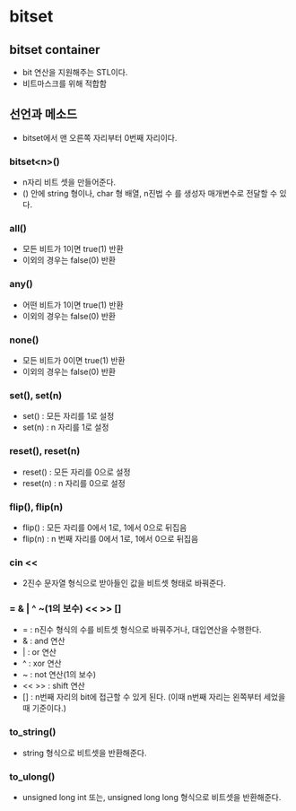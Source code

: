 # bitset

## bitset container
  - bit 연산을 지원해주는 STL이다.
  - 비트마스크를 위해 적합함

## 선언과 메소드
  - bitset에서 맨 오른쪽 자리부터 0번째 자리이다.

### bitset\<n>()
  - n자리 비트 셋을 만들어준다.
  - () 안에 string 형이나, char 형 배열, n진법 수 를 생성자 매개변수로 전달할 수 있다.

### all()
  - 모든 비트가 1이면 true(1) 반환
  - 이외의 경우는 false(0) 반환

### any()
  - 어떤 비트가 1이면 true(1) 반환
  - 이외의 경우는 false(0) 반환

### none()
  - 모든 비트가 0이면 true(1) 반환
  - 이외의 경우는 false(0) 반환

### set(), set(n)
  - set() : 모든 자리를 1로 설정
  - set(n) : n 자리를 1로 설정

### reset(), reset(n)
  - reset() : 모든 자리를 0으로 설정
  - reset(n) : n 자리를 0으로 설정
 
### flip(), flip(n)
 - flip() : 모든 자리를 0에서 1로, 1에서 0으로 뒤집음
 - flip(n) : n 번째 자리를 0에서 1로, 1에서 0으로 뒤집음
 
### cin <<
 - 2진수 문자열 형식으로 받아들인 값을 비트셋 형태로 바꿔준다.
 
### = & | ^ ~(1의 보수) << >> []
 - = : n진수 형식의 수를 비트셋 형식으로 바꿔주거나, 대입연산을 수행한다.
 - & : and 연산
 - | : or 연산
 - ^ : xor 연산
 - ~ : not 연산(1의 보수)
 - << >> : shift 연산
 - [] : n번째 자리의 bit에 접근할 수 있게 된다. (이때 n번째 자리는 왼쪽부터 세었을 때 기준이다.)
 
### to_string()
 - string 형식으로 비트셋을 반환해준다.
 
### to_ulong()
 - unsigned long int 또는, unsigned long long 형식으로 비트셋을 반환해준다.

